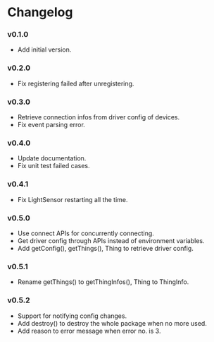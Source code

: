 # Changelog

### v0.1.0
* Add initial version.

### v0.2.0
* Fix registering failed after unregistering.

### v0.3.0
* Retrieve connection infos from driver config of devices.
* Fix event parsing error.

### v0.4.0
* Update documentation.
* Fix unit test failed cases.

### v0.4.1
* Fix LightSensor restarting all the time.

### v0.5.0
* Use connect APIs for concurrently connecting.
* Get driver config through APIs instead of environment variables.
* Add getConfig(), getThings(), Thing to retrieve driver config.

### v0.5.1
* Rename getThings() to getThingInfos(), Thing to ThingInfo.

### v0.5.2
* Support for notifying config changes.
* Add destroy() to destroy the whole package when no more used.
* Add reason to error message when error no. is 3.

